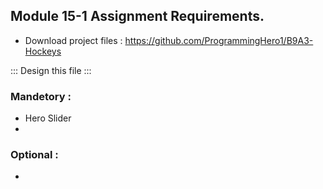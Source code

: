 ## Module 15-1 Assignment Requirements.

- Download project files : https://github.com/ProgrammingHero1/B9A3-Hockeys

::: Design this file :::

### Mandetory :

- Hero Slider 
- 

### Optional :

- 
